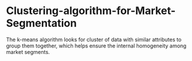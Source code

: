 # Clustering-algorithm-for-Market-Segmentation

The k-means algorithm looks for cluster of data with similar attributes to group them together, which helps ensure the internal homogeneity among market segments. 
